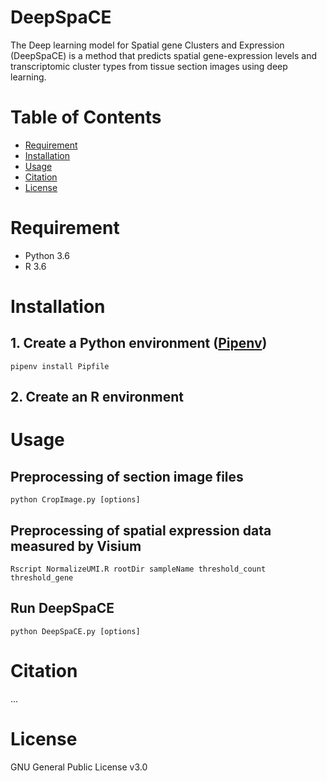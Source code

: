 # DeepSpaCE

The Deep learning model for Spatial gene Clusters and Expression (DeepSpaCE) is a method that predicts spatial gene-expression levels and transcriptomic cluster types from tissue section images using deep learning.


# Table of Contents
- [Requirement](#requirement)
- [Installation](#installation)
- [Usage](#usage)
- [Citation](#citation)
- [License](#license)

# Requirement
* Python 3.6
* R 3.6

# Installation
## 1. Create a Python environment ([Pipenv](https://pipenv.pypa.io/))

    pipenv install Pipfile
    
## 2. Create an R environment



# Usage
## Preprocessing of section image files

    python CropImage.py [options]

## Preprocessing of spatial expression data measured by Visium

    Rscript NormalizeUMI.R rootDir sampleName threshold_count threshold_gene

## Run DeepSpaCE

    python DeepSpaCE.py [options]




# Citation
...

# License
GNU General Public License v3.0


